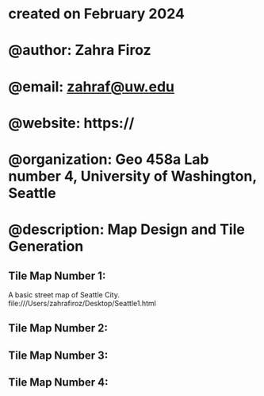 # created on February 2024
# @author:          Zahra Firoz
# @email:           zahraf@uw.edu
# @website:         https://
# @organization:    Geo 458a Lab number 4, University of Washington, Seattle
# @description:     Map Design and Tile Generation

## Tile Map Number 1:
A basic street map of Seattle City. 
file:///Users/zahrafiroz/Desktop/Seattle1.html

## Tile Map Number 2:

## Tile Map Number 3:

## Tile Map Number 4:


